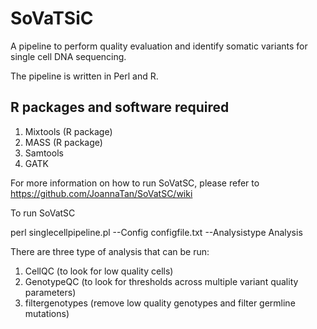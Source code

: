 # SoVaTSiC

A pipeline to perform quality evaluation and identify somatic variants for single cell DNA sequencing. 

The pipeline is written in Perl and R.

## R packages and software required
1. Mixtools (R package)
2. MASS (R package)
3. Samtools
4. GATK

For more information on how to run SoVatSC, please refer to https://github.com/JoannaTan/SoVatSC/wiki

To run SoVatSC

perl singlecellpipeline.pl --Config configfile.txt --Analysistype Analysis

There are three type of analysis that can be run:
1. CellQC (to look for low quality cells)
2. GenotypeQC (to look for thresholds across multiple variant quality parameters)
3. filtergenotypes (remove low quality genotypes and filter germline mutations)













 



